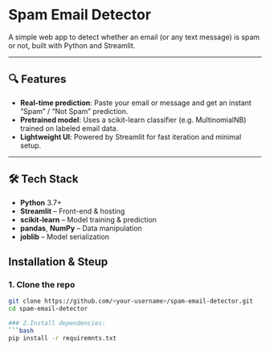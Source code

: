 # Spam Email Detector

A simple web app to detect whether an email (or any text message) is spam or not, built with Python and Streamlit.

---

## 🔍 Features

- **Real-time prediction**: Paste your email or message and get an instant “Spam” / “Not Spam” prediction.  
- **Pretrained model**: Uses a scikit-learn classifier (e.g. MultinomialNB) trained on labeled email data.  
- **Lightweight UI**: Powered by Streamlit for fast iteration and minimal setup.

---

## 🛠️ Tech Stack

- **Python** 3.7+  
- **Streamlit** – Front-end & hosting  
- **scikit-learn** – Model training & prediction  
- **pandas**, **NumPy** – Data manipulation  
- **joblib** – Model serialization



## Installation & Steup
### 1. Clone the repo

```bash
git clone https://github.com/<your-username>/spam-email-detector.git
cd spam-email-detector

### 2.Install dependencies:
```bash
pip install -r requiremnts.txt




